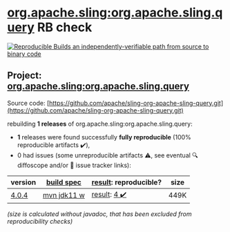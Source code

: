 [org.apache.sling:org.apache.sling.query](https://search.maven.org/artifact/org.apache.sling/org.apache.sling.query/) RB check
=======

[![Reproducible Builds](https://reproducible-builds.org/images/logos/rb.svg) an independently-verifiable path from source to binary code](https://reproducible-builds.org/)

## Project: [org.apache.sling:org.apache.sling.query](https://search.maven.org/artifact/org.apache.sling/org.apache.sling.query/)

Source code: [https://github.com/apache/sling-org-apache-sling-query.git](https://github.com/apache/sling-org-apache-sling-query.git)

rebuilding **1 releases** of org.apache.sling:org.apache.sling.query:
- **1** releases were found successfully **fully reproducible** (100% reproducible artifacts :heavy_check_mark:),
- 0 had issues (some unreproducible artifacts :warning:, see eventual :mag: diffoscope and/or :memo: issue tracker links):

| version | [build spec](/BUILDSPEC.md) | [result](https://reproducible-builds.org/docs/jvm/): reproducible? | size |
| -- | --------- | ------ | -- |
| [4.0.4](https://search.maven.org/artifact/org.apache.sling/org.apache.sling.query/4.0.4/pom) | [mvn jdk11 w](org.apache.sling.query-4.0.4.buildspec) | [result](org.apache.sling.query-4.0.4.buildinfo): [4 :heavy_check_mark: ](org.apache.sling.query-4.0.4.buildcompare) | 449K |

<i>(size is calculated without javadoc, that has been excluded from reproducibility checks)</i>
